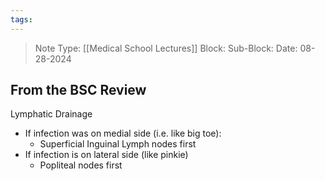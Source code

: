```yaml
---
tags:
---
```


> Note Type: [[Medical School Lectures]]
> Block:
> Sub-Block:
> Date: 08-28-2024


## From the BSC Review

Lymphatic Drainage
- If infection was on medial side (i.e. like big toe):
	- Superficial Inguinal Lymph nodes first
- If infection is on lateral side (like pinkie)
	- Popliteal nodes first 